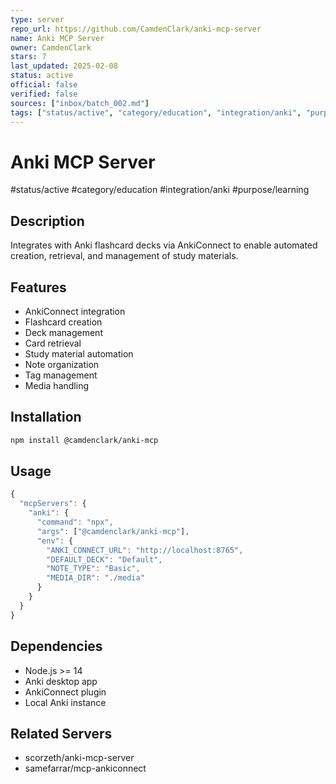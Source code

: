 ```yaml
---
type: server
repo_url: https://github.com/CamdenClark/anki-mcp-server
name: Anki MCP Server
owner: CamdenClark
stars: 7
last_updated: 2025-02-08
status: active
official: false
verified: false
sources: ["inbox/batch_002.md"]
tags: ["status/active", "category/education", "integration/anki", "purpose/learning"]
---
```


# Anki MCP Server

#status/active #category/education #integration/anki #purpose/learning

## Description

Integrates with Anki flashcard decks via AnkiConnect to enable automated creation, retrieval, and management of study materials.

## Features

- AnkiConnect integration
- Flashcard creation
- Deck management
- Card retrieval
- Study material automation
- Note organization
- Tag management
- Media handling

## Installation

```bash
npm install @camdenclark/anki-mcp
```

## Usage

```javascript
{
  "mcpServers": {
    "anki": {
      "command": "npx",
      "args": ["@camdenclark/anki-mcp"],
      "env": {
        "ANKI_CONNECT_URL": "http://localhost:8765",
        "DEFAULT_DECK": "Default",
        "NOTE_TYPE": "Basic",
        "MEDIA_DIR": "./media"
      }
    }
  }
}
```

## Dependencies

- Node.js >= 14
- Anki desktop app
- AnkiConnect plugin
- Local Anki instance

## Related Servers

- scorzeth/anki-mcp-server
- samefarrar/mcp-ankiconnect